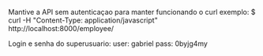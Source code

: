 Mantive a API sem autenticaçao para manter funcionando o curl exemplo:
$ curl -H "Content-Type: application/javascript" http://localhost:8000/employee/

Login e senha do superusuario:
user: gabriel
pass: 0byjg4my

